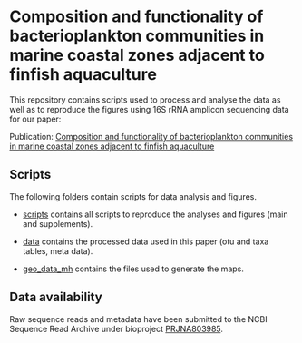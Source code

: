 # Composition and functionality of bacterioplankton communities in marine coastal zones adjacent to finfish aquaculture 

This repository contains scripts used to process and analyse the data as well as to reproduce the figures using 16S rRNA amplicon sequencing data for our paper:

Publication: [Composition and functionality of bacterioplankton communities in marine coastal zones adjacent to finfish aquaculture](https://www.sciencedirect.com/science/article/pii/S0025326X22006397)



## Scripts

The following folders contain scripts for data analysis and figures.

* [scripts](../master/scripts/) contains all scripts to reproduce the analyses and figures (main and supplements).

* [data](../master/data/) contains the processed data used in this paper (otu and taxa tables, meta data).
* [geo_data_mh](../master/geo_data_mh/) contains the files used to generate the maps.


## Data availability 
Raw sequence reads and metadata have been submitted to the NCBI Sequence Read Archive under bioproject [PRJNA803985](https://www.ncbi.nlm.nih.gov/sra/PRJNA803985).
